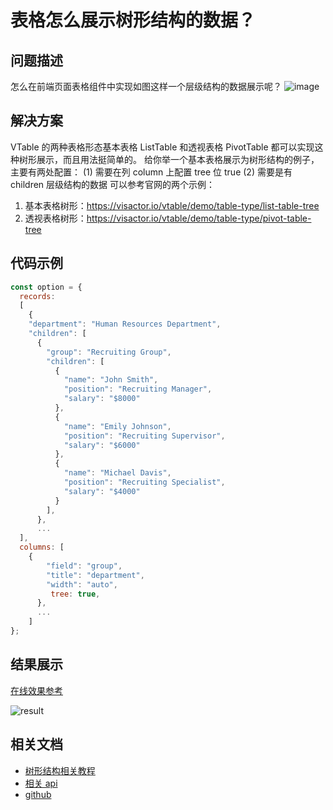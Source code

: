 # 表格怎么展示树形结构的数据？

## 问题描述

怎么在前端页面表格组件中实现如图这样一个层级结构的数据展示呢？
![image](/vtable/faq/15-0.png)

## 解决方案

VTable 的两种表格形态基本表格 ListTable 和透视表格 PivotTable 都可以实现这种树形展示，而且用法挺简单的。
给你举一个基本表格展示为树形结构的例子，主要有两处配置：
(1) 需要在列 column 上配置 tree 位 true
(2) 需要是有 children 层级结构的数据
可以参考官网的两个示例：

1. 基本表格树形：https://visactor.io/vtable/demo/table-type/list-table-tree
2. 透视表格树形：https://visactor.io/vtable/demo/table-type/pivot-table-tree

## 代码示例

```javascript
const option = {
  records:
  [
    {
    "department": "Human Resources Department",
    "children": [
      {
        "group": "Recruiting Group",
        "children": [
          {
            "name": "John Smith",
            "position": "Recruiting Manager",
            "salary": "$8000"
          },
          {
            "name": "Emily Johnson",
            "position": "Recruiting Supervisor",
            "salary": "$6000"
          },
          {
            "name": "Michael Davis",
            "position": "Recruiting Specialist",
            "salary": "$4000"
          }
        ],
      },
      ...
  ],
  columns: [
    {
        "field": "group",
        "title": "department",
        "width": "auto",
         tree: true,
      },
      ...
    ]
};
```

## 结果展示

[在线效果参考](https://visactor.io/vtable/demo/table-type/list-table-tree)

![result](/vtable/faq/15-1.png)

## 相关文档

- [树形结构相关教程](https://visactor.io/vtable/guide/table_type/List_table/tree_list)
- [相关 api](https://visactor.io/vtable/option/ListTable-columns-text#tree)
- [github](https://github.com/VisActor/VTable)
